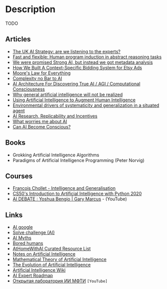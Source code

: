 # Description

TODO


## Articles

- [The UK AI Strategy: are we listening to the experts?](https://datasciencesection.org/2021/09/13/the-uk-ai-strategy-are-we-listening-to-the-experts/)
- [Fast and flexible: Human program induction in abstract reasoning tasks](https://arxiv.org/abs/2103.05823)
- [We were promised Strong AI, but instead we got metadata analysis](https://calpaterson.com/metadata.html)
- [How We Built A Context-Specific Bidding System for Etsy Ads](https://codeascraft.com/2021/03/23/how-we-built-a-context-specific-bidding-system-for-etsy-ads/)
- [Moore's Law for Everything](https://moores.samaltman.com/)
- [Complexity no Bar to AI](https://www.gwern.net/Complexity-vs-AI)
- [AI Architecture For Discovering True AI / AGI / Computational Consciousness](https://matt.sh/ai-please)
- [Why general artificial intelligence will not be realized](https://www.nature.com/articles/s41599-020-0494-4)
- [Using Artificial Intelligence to Augment Human Intelligence](https://distill.pub/2017/aia/)
- [Environmental drivers of systematicity and generalization in a situated agent](https://arxiv.org/abs/1910.00571)
- [AI Research, Replicability and Incentives](https://dennybritz.com/blog/ai-replication-incentives/)
- [What worries me about AI](https://medium.com/@francois.chollet/what-worries-me-about-ai-ed9df072b704)
- [Can AI Become Conscious?](https://cacm.acm.org/news/244846-can-ai-become-conscious/fulltext)


## Books

- Grokking Artificial Intelligence Algorithms
- Paradigms of Artificial Intelligence Programming (Peter Norvig)


## Courses

- [Francois Chollet - Intelligence and Generalisation](https://youtu.be/J0p_thJJnoo)
- [CS50's Introduction to Artificial Intelligence with Python 2020](https://youtube.com/playlist?list=PLhQjrBD2T382Nz7z1AEXmioc27axa19Kv)
- [AI DEBATE : Yoshua Bengio | Gary Marcus](https://youtu.be/EeqwFjqFvJA) - (YouTube)


## Links

- [AI google](https://ai.google/)
- [Solve challenge (AI)](https://www.hackerrank.com/domains/ai)
- [AI Myths](https://www.aimyths.org/)
- [Bored humans](https://boredhumans.com/)
- [AtHomeWithAI Curated Resource List](https://storage.googleapis.com/deepmind-media/research/New_AtHomeWithAI%20resources.pdf)
- [Notes on Artificial Intelligence](http://frnsys.com/notes/ai/)
- [Mathematical Theory of Artificial Intelligence](http://homepages.math.uic.edu/~lreyzin/f20_mcs548/)
- [The Evolution of Artificial Intelligence](https://achievements.ai/)
- [Artificial Intelligence Wiki](https://docs.paperspace.com/machine-learning/)
- [AI Expert Roadmap](https://i.am.ai/roadmap/#introduction)
- [Открытая лаборатория ИИ МФТИ](https://www.youtube.com/c/AIMIPT) `[YouTube]`
